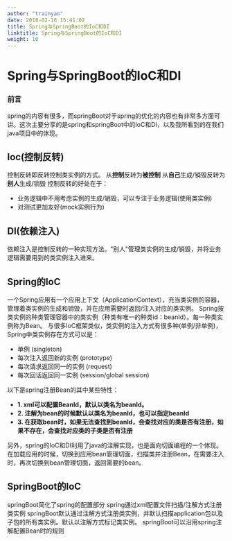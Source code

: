 ```yaml
---
author: "trainyao"
date: 2018-02-16 15:41:02
title: Spring与SpringBoot的IoC和DI
linktitle: Spring与SpringBoot的IoC和DI
weight: 10
---
```


# Spring与SpringBoot的IoC和DI
### 前言
spring的内容有很多，而springBoot对于spring的优化的内容也有非常多方面可讲。这次主要分享的是spring和springBoot中的IoC和DI，以及我所看到的在我们java项目中的体现。

## Ioc(控制反转)
控制反转即反转控制类实例的方式。
从**控制**反转为**被控制**
从**自己**生成/销毁反转为**别人**生成/销毁
控制反转的好处在于：
- 业务逻辑中不用考虑实例的生成/销毁，可以专注于业务逻辑(使用类实例)
- 对测试更加友好(mock实例行为)

## DI(依赖注入)
依赖注入是控制反转的一种实现方法。"别人"管理类实例的生成/销毁，并将业务逻辑需要用到的类实例注入进来。

## Spring的IoC
一个Spring应用有一个应用上下文（ApplicationContext），充当类实例的容器，管理着类实例的生成和销毁，并在应用需要时返回/注入对应的类实例。
Spring按类实例的种类管理容器中的类实例（种类有唯一的种类id：beanId）。每一种类实例称为Bean。
与很多IoC框架类似，类实例的注入方式有很多种(单例/非单例)，Spring中类实例存在方式可以是：
- 单例 (singleton)
- 每次注入返回新的实例 (prototype)
- 每次请求返回同一的实例 (request)
- 每次回话返回同一实例 (session/global session)

以下是spring注册Bean的其中某些特性：
- **1. xml可以配置BeanId，默认以类名为beanId。**
- **2. 注解为bean的时候默认以类名为beanId，也可以指定beanId**
- **3. 在获取bean时，如果无法查找到beanId，会查找对应的类是否有注册，如果不存在，会查找对应类的子类是否有注册**

另外，spring的IoC和DI利用了java的注解实现，也是面向切面编程的一个体现。在加载应用的时候，切换到应用bean管理切面，扫描类并注册Bean，在需要注入时，再次切换到bean管理切面，返回需要的bean。

## SpringBoot的IoC
springBoot简化了spring的配置部分
spring通过xml配置文件扫描/注解方式注册类实例
springBoot默认通过注解方式注册类实例，并默认扫描application包以及子包的所有类实例。默认以注解方式标记类实例。
springBoot可以沿用spring注解配置Bean时的规则
